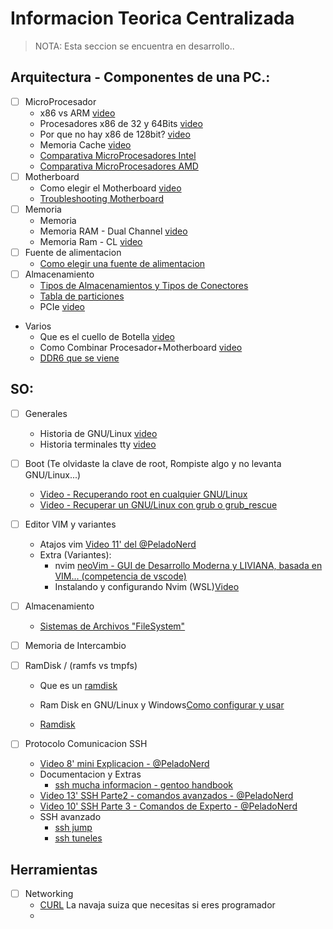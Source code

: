 # Informacion Teorica Centralizada 
> NOTA: Esta seccion se encuentra en desarrollo..


## Arquitectura  - Componentes de una PC.:
- [ ] MicroProcesador
    - x86 vs ARM [video](https://www.youtube.com/watch?v=4izGC6YbMtU)
    - Procesadores x86 de 32 y 64Bits [video](https://www.youtube.com/watch?v=msOMy8JksZg)
    - Por que no hay x86 de 128bit? [video](https://www.youtube.com/watch?v=LF_5_lB4mW8)
    - Memoria Cache [video](https://www.youtube.com/watch?v=0meqGr8EkvE)
    - [Comparativa MicroProcesadores Intel](../Teoria/Comparativa_Intel.png)
    - [Comparativa MicroProcesadores AMD](../Teoria/Comparativa_AMD.png)
- [ ] Motherboard
    - Como elegir el Motherboard [video](https://www.youtube.com/watch?v=R-3rf2ay5Vs)
    - [Troubleshooting Motherboard](https://hardzone.es/tutoriales/reparacion/comprobar-placa-base-problemas/)
- [ ] Memoria
    - Memoria
    - Memoria RAM - Dual Channel [video](https://www.youtube.com/watch?v=DcVDSkf0MsA)
    - Memoria Ram - CL [video](https://www.youtube.com/watch?v=3bAtzt-D33c)
- [ ] Fuente  de alimentacion
    - [Como elegir una fuente de alimentacion](https://www.intel.la/content/www/xl/es/gaming/resources/power-supply.html)
- [ ] Almacenamiento
    - [Tipos de Almacenamientos y Tipos de Conectores](../Almacenamiento/Tipos_Almacenamiento.md)
    - [Tabla de particiones](../.img/Particionamiento/Tabla_Particiones_GPT.png)
    - PCIe [video](https://www.youtube.com/watch?v=Fj7F7Qs9-us)

- Varios
    - Que es el cuello de Botella [video](https://www.youtube.com/watch?v=sEfDrCzwyfI)
    - Como Combinar Procesador+Motherboard [video](https://www.youtube.com/watch?v=UIGX8D92B6A)
    - [DDR6 que se viene](https://hardzone.es/noticias/componentes/especificaciones-memoria-ram-ddr6/)


## SO:
- [ ] Generales
    - Historia de GNU/Linux [video](https://www.youtube.com/watch?v=Rch039H0SL4)
    - Historia terminales tty [video](https://www.youtube.com/watch?v=xD8p3PNhChE) 

- [ ] Boot (Te olvidaste la clave de root, Rompiste algo y no levanta GNU/Linux...)
   - [Video - Recuperando root en cualquier GNU/Linux](https://www.youtube.com/watch?v=CEWeNrnDvBE)
   - [Video - Recuperar un GNU/Linux con grub o grub_rescue](https://www.youtube.com/watch?v=kmxzUmkjOlo)

- [ ] Editor VIM y variantes
    - Atajos vim [Video 11' del @PeladoNerd](https://www.youtube.com/watch?v=TmNa4y-K5Z8)   
    - Extra (Variantes):
        - nvim [neoVim - GUI de Desarrollo Moderna y LIVIANA, basada en VIM... (competencia de vscode)](https://neovim.io/)
        - Instalando y configurando Nvim (WSL)[Video](https://www.youtube.com/watch?v=xBU2nuMCMRQ)
         
- [ ] Almacenamiento
    - [Sistemas de Archivos "FileSystem"](../Teoria/FileSistem.md)
- [ ] Memoria de Intercambio
- [ ] RamDisk / (ramfs vs tmpfs)
    - Que es un [ramdisk](https://www.kingston.com/latam/blog/pc-performance/what-is-ram-disk)
    - Ram Disk en GNU/Linux y Windows[Como configurar y usar](https://logico.ar/blog/2023/02/17/configurar-ram-disks-en-linux-y-windows)  

    - [Ramdisk](https://www.linuxadictos.com/crea-un-ramdisk-en-tu-distribucion-linux.html)
- [ ] Protocolo Comunicacion SSH
    - [Video 8' mini Explicacion - @PeladoNerd](https://www.youtube.com/watch?v=RMS5zBYQIqA)
    - Documentacion y Extras
        - [ssh mucha informacion -  gentoo handbook](https://wiki.gentoo.org/wiki/SSH)
    - [Video 13' SSH Parte2 - comandos avanzados - @PeladoNerd](https://www.youtube.com/watch?v=IDDmqlN-hF0&t=262s)
    - [Video 10' SSH Parte 3 - Comandos de Experto - @PeladoNerd](https://www.youtube.com/watch?v=ZHSGGG_WwUs)
    - SSH avanzado
        - [ssh jump](https://wiki.gentoo.org/wiki/SSH_jump_host)
        - [ssh tuneles](https://wiki.gentoo.org/wiki/SSH_tunneling)

## Herramientas
 - [ ] Networking
    - [CURL](https://www.youtube.com/watch?v=n3NtrQYrjDw)  La navaja suiza que necesitas si eres programador
    - 
